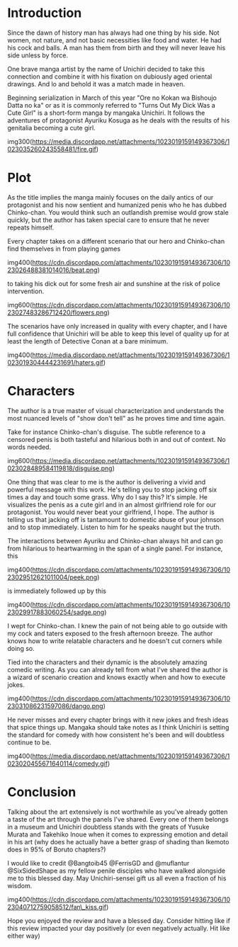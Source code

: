 # Introduction

Since the dawn of history man has always had one thing by his side. Not women, not nature, and not basic necessities like food and water. He had his cock and balls. A man has them from birth and they will never leave his side unless by force. 

One brave manga artist by the name of Unichiri decided to take this connection and combine it with his fixation on dubiously aged oriental drawings. And lo and behold it was a match made in heaven. 

Beginning serialization in March of this year "Ore no Kokan wa Bishoujo Datta no ka" or as it is commonly referred to "Turns Out My Dick Was a Cute Girl" is a short-form manga by mangaka Unichiri. It follows the adventures of protagonist Ayuriku Kosuga as he deals with the results of his genitalia becoming a cute girl. 

img300(https://media.discordapp.net/attachments/1023019159149367306/1023035260243558481/fire.gif)

# Plot

As the title implies the manga mainly focuses on the daily antics of our protagonist and his now sentient and humanized penis who he has dubbed Chinko-chan. You would think such an outlandish premise would grow stale quickly, but the author has taken special care to ensure that he never repeats himself. 

Every chapter takes on a different scenario that our hero and Chinko-chan find themselves in from playing games

img400(https://cdn.discordapp.com/attachments/1023019159149367306/1023026488381014016/beat.png)

to taking his dick out for some fresh air and sunshine at the risk of police intervention. 

img600(https://cdn.discordapp.com/attachments/1023019159149367306/1023027483286712420/flowers.png)

The scenarios have only increased in quality with every chapter, and I have full confidence that Unichiri will be able to keep this level of quality up for at least the length of Detective Conan at a bare minimum. 

img400(https://media.discordapp.net/attachments/1023019159149367306/1023019304444231691/haters.gif)

# Characters

The author is a true master of visual characterization and understands the most nuanced levels of "show don't tell" as he proves time and time again. 

Take for instance Chinko-chan's disguise. The subtle reference to a censored penis is both tasteful and hilarious both in and out of context. No words needed. 

img600(https://media.discordapp.net/attachments/1023019159149367306/1023028489584119818/disguise.png)

One thing that was clear to me is the author is delivering a vivid and powerful message with this work. He's telling you to stop jacking off six times a day and touch some grass. Why do I say this? It's simple. He visualizes the penis as a cute girl and in an almost girlfriend role for our protagonist. You would never beat your girlfriend, I hope. The author is telling us that jacking off is tantamount to domestic abuse of your johnson and to stop immediately. Listen to him for he speaks naught but the truth.

The interactions between Ayuriku and Chinko-chan always hit and can go from hilarious to heartwarming in the span of a single panel. For instance, this 

img400(https://cdn.discordapp.com/attachments/1023019159149367306/1023029512621011004/peek.png)

is immediately followed up by this

img400(https://cdn.discordapp.com/attachments/1023019159149367306/1023029917883060254/sadge.png)

I wept for Chinko-chan. I knew the pain of not being able to go outside with my cock and taters exposed to the fresh afternoon breeze. The author knows how to write relatable characters and he doesn't cut corners while doing so. 

Tied into the characters and their dynamic is the absolutely amazing comedic writing. As you can already tell from what I've shared the author is a wizard of scenario creation and knows exactly when and how to execute jokes. 

img400(https://cdn.discordapp.com/attachments/1023019159149367306/1023031086231597086/dango.png)

He never misses and every chapter brings with it new jokes and fresh ideas that spice things up. Mangaka should take notes as I think Unichiri is setting the standard for comedy with how consistent he's been and will doubtless continue to be. 

img400(https://media.discordapp.net/attachments/1023019159149367306/1023020455671640114/comedy.gif)

# Conclusion

Talking about the art extensively is not worthwhile as you've already gotten a taste of the art through the panels I've shared. Every one of them belongs in a museum and Unichiri doubtless stands with the greats of Yusuke Murata and Takehiko Inoue when it comes to expressing emotion and detail in his art (why does he actually have a better grasp of shading than Ikemoto does in 95% of Boruto chapters?) 

I would like to credit @Bangtoib45 @FerrisGD and @muflantur @SixSidedShape as my fellow penile disciples who have walked alongside me to this blessed day. May Unichiri-sensei gift us all even a fraction of his wisdom. 

img400(https://cdn.discordapp.com/attachments/1023019159149367306/1023040712759058512/fan\_kiss.gif)

Hope you enjoyed the review and have a blessed day. Consider hitting like if this review impacted your day positively (or even negatively actually. Hit like either way)
